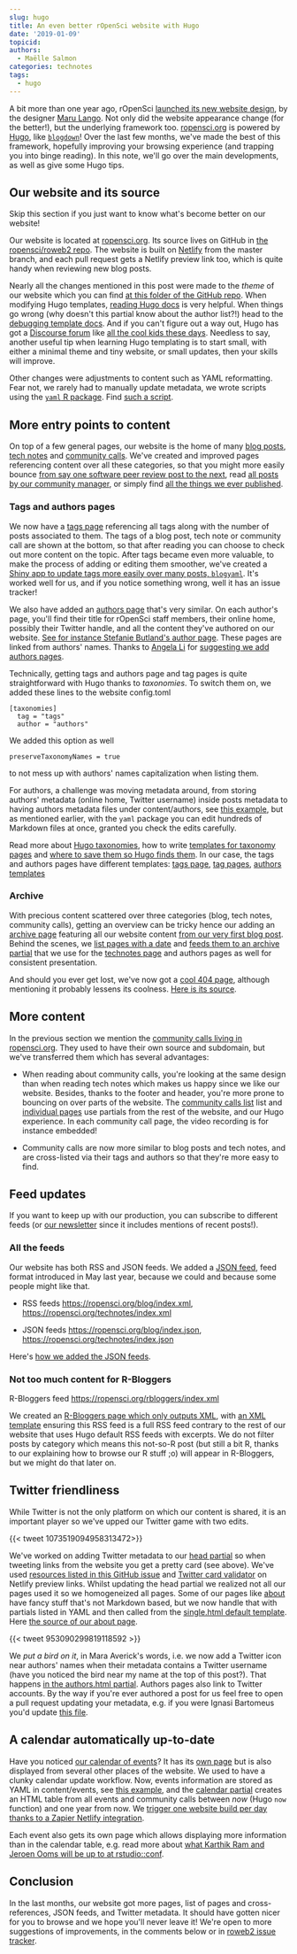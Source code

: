 ```yaml
---
slug: hugo
title: An even better rOpenSci website with Hugo
date: '2019-01-09'
topicid:
authors:
  - Maëlle Salmon
categories: technotes
tags:
  - hugo
---
```


A bit more than one year ago, rOpenSci [launched its new website design](https://twitter.com/rOpenSci/status/925036483383148545), by the designer [Maru Lango](https://www.marulango.com/). Not only did the website appearance change (for the better!), but the underlying framework too. [ropensci.org](https://ropensci.org) is powered by [Hugo](https://gohugo.io/), like [`blogdown`](https://CRAN.R-project.org/package=blogdown)! Over the last few months, we've made the best of this framework, hopefully improving your browsing experience (and trapping you into binge reading). In this note, we'll go over the main developments, as well as give some Hugo tips. 

## Our website and its source

Skip this section if you just want to know what's become better on our website!

Our website is located at [ropensci.org](https://ropensci.org). Its source lives on GitHub in [the ropensci/roweb2 repo](https://github.com/ropensci/roweb2/). The website is built on [Netlify](https://www.netlify.com/) from the master branch, and each pull request gets a Netlify preview link too, which is quite handy when reviewing new blog posts.

Nearly all the changes mentioned in this post were made to the _theme_ of our website which you can find [at this folder of the GitHub repo](https://github.com/ropensci/roweb2/tree/master/themes/ropensci/layouts). When modifying Hugo templates, [reading Hugo docs](https://gohugo.io/documentation/) is very helpful. When things go wrong (why doesn't this partial know about the author list?!) head to the [debugging template docs](https://gohugo.io/templates/template-debugging/). And if you can't figure out a way out, Hugo has got a [Discourse forum](https://discourse.gohugo.io/) like [all the cool kids these days](https://discuss.ropensci.org/). Needless to say, another useful tip when learning Hugo templating is to start small, with either a minimal theme and tiny website, or small updates, then your skills will improve.

Other changes were adjustments to content such as YAML reformatting. Fear not, we rarely had to manually update metadata, we wrote scripts using the [`yaml` R package](https://CRAN.R-project.org/package=yaml). Find [such a script](https://github.com/ropensci/roweb2/issues/197#issuecomment-394264824).

## More entry points to content

On top of a few general pages, our website is the home of many [blog posts](/blog), [tech notes](/technotes) and [community calls](/commcalls). We've created and improved pages referencing content over all these categories, so that you might more easily bounce [from say one software peer review post to the next](/tags/software-peer-review), read [all posts by our community manager](/authors/stefanie-butland), or simply find [all the things we ever published](/archive).

### Tags and authors pages

We now have a [tags page](/tags) referencing all tags along with the number of posts associated to them. The tags of a blog post, tech note or community call are shown at the bottom, so that after reading you can choose to check out more content on the topic. After tags became even more valuable, to make the process of adding or editing them smoother, we've created a [Shiny app to update tags more easily over many posts, `blogyaml`](https://github.com/ropenscilabs/blogyaml). It's worked well for us, and if you notice something wrong, well it has an issue tracker!

We also have added an [authors page](/authors) that's very similar. On each author's page, you'll find their title for rOpenSci staff members, their online home, possibly their Twitter handle, and all the content they've authored on our website. [See for instance Stefanie Butland's author page](authors/stefanie-butland). These pages are linked from authors' names. Thanks to [Angela Li](https://angela-li.github.io/) for [suggesting we add authors pages](https://github.com/ropensci/roweb2/issues/365).

Technically, getting tags and authors page and tag pages is quite straightforward with Hugo thanks to _taxonomies_. To switch them on, we added these lines to the website config.toml

```
[taxonomies]
  tag = "tags"
  author = "authors"
```

We added this option as well

```
preserveTaxonomyNames = true
```

to not mess up with authors' names capitalization when listing them.

For authors, a challenge was moving metadata around, from storing authors' metadata (online home, Twitter username) inside posts metadata to having authors metadata files under content/authors, see [this example](https://github.com/ropensci/roweb2/blob/master/content/authors/ignasi-bartomeus/_index.md), but as mentioned earlier, with the `yaml` package you can edit hundreds of Markdown files at once, granted you check the edits carefully.

Read more about [Hugo taxonomies](https://gohugo.io/content-management/taxonomies/), how to write [templates for taxonomy pages](https://gohugo.io/templates/taxonomy-templates/) and [where to save them so Hugo finds them](https://gohugo.io/templates/lookup-order/#examples-layout-lookup-for-taxonomy-list-pages). In our case, the tags and authors pages have different templates: [tags page](https://github.com/ropensci/roweb2/blob/master/themes/ropensci/layouts/_default/terms.html), [tag pages](https://github.com/ropensci/roweb2/blob/master/themes/ropensci/layouts/taxonomy/tag.html), [authors templates](https://github.com/ropensci/roweb2/tree/master/themes/ropensci/layouts/authors)

### Archive

With precious content scattered over three categories (blog, tech notes, community calls), getting an overview can be tricky hence our adding an [archive page](/archive) featuring all our website content [from our very first blog post](https://ropensci.org/blog/2012/11/26/is-invasive/). Behind the scenes, we [list pages with a date](https://github.com/ropensci/roweb2/blob/master/themes/ropensci/layouts/_default/single.html#L29) and [feeds them to an archive partial](https://github.com/ropensci/roweb2/blob/master/themes/ropensci/layouts/partials/archive.html) that we use for the [technotes page](/technotes) and authors pages as well for consistent presentation.

And should you ever get lost, we've now got a [cool 404 page](/404), although mentioning it probably lessens its coolness. [Here is its source](https://github.com/ropensci/roweb2/blob/master/themes/ropensci/layouts/404.html).

## More content

In the previous section we mention the [community calls living in ropensci.org](/commcalls). They used to have their own source and subdomain, but we've transferred them which has several advantages:

* When reading about community calls, you're looking at the same design than when reading tech notes which makes us happy since we like our website. Besides, thanks to the footer and header, you're more prone to bouncing on over parts of the website. The [community calls list](/commcalls) list and [individual pages](https://ropensci.org/commcalls/2018-12-18/) use partials from the rest of the website, and our Hugo experience. In each community call page, the video recording is for instance embedded!

* Community calls are now more similar to blog posts and tech notes, and are cross-listed via their tags and authors so that they're more easy to find.

## Feed updates

If you want to keep up with our production, you can subscribe to different feeds (or [our newsletter](https://news.ropensci.org/) since it includes mentions of recent posts!).

### All the feeds

Our website has both RSS and JSON feeds. We added a [JSON feed](https://jsonfeed.org/), feed format introduced in May last year, because we could and because some people might like that. 

* RSS feeds https://ropensci.org/blog/index.xml, https://ropensci.org/technotes/index.xml

* JSON feeds https://ropensci.org/blog/index.json, https://ropensci.org/technotes/index.json

Here's [how we added the JSON feeds](https://github.com/ropensci/roweb2/pull/315).

### Not too much content for R-Bloggers

R-Bloggers feed https://ropensci.org/rbloggers/index.xml

We created an [R-Bloggers page which only outputs XML](https://github.com/ropensci/roweb2/blob/master/content/rbloggers/_index.md), with [an XML template](https://github.com/ropensci/roweb2/blob/master/themes/ropensci/layouts/rbloggers/rss.xml) ensuring this RSS feed is a full RSS feed contrary to the rest of our website that uses Hugo default RSS feeds with excerpts. We do not filter posts by category which means this not-so-R post (but still a bit R, thanks to our explaining how to browse our R stuff ;o) will appear in R-Bloggers, but we might do that later on.

## Twitter friendliness

While Twitter is not the only platform on which our content is shared, it is an important player so we've upped our Twitter game with two edits.

{{< tweet 1073519094958313472>}}

We've worked on adding Twitter metadata to our [head partial](https://github.com/ropensci/roweb2/blob/master/themes/ropensci/layouts/partials/head.html) so when tweeting links from the website you get a pretty card (see above). We've used [resources listed in this GitHub issue](https://github.com/ropensci/roweb2/issues/290#issue-367542204) and [Twitter card validator](https://cards-dev.twitter.com/validator) on Netlify preview links. Whilst updating the head partial we realized not all our pages used it so we homogeneized all pages. Some of our pages like [about](/about) have fancy stuff that's not Markdown based, but we now handle that with partials listed in YAML and then called from the [single.html default template](https://github.com/ropensci/roweb2/blob/master/themes/ropensci/layouts/_default/single.html). Here [the source of our about page](https://github.com/ropensci/roweb2/blob/master/content/about.md).

{{< tweet 953090299819118592 >}}

We _put a bird on it_, in Mara Averick's words, i.e. we now add a Twitter icon near authors' names when their metadata contains a Twitter username (have you noticed the bird near my name at the top of this post?). That happens [in the authors.html partial](https://github.com/ropensci/roweb2/blob/master/themes/ropensci/layouts/partials/authors.html). Authors pages also link to Twitter accounts. By the way if you're ever authored a post for us feel free to open a pull request updating your metadata, e.g. if you were Ignasi Bartomeus you'd update [this file](https://github.com/ropensci/roweb2/blob/master/content/authors/ignasi-bartomeus/_index.md).

## A calendar automatically up-to-date

Have you noticed [our calendar of events](/events)? It has its [own page](/events) but is also displayed from several other places of the website. We used to have a clunky calendar update workflow. Now, events information are stored as YAML in content/events, see [this example](https://github.com/ropensci/roweb2/blob/master/content/events/2019-01-15-rstudioconf.md), and the [calendar partial](https://github.com/ropensci/roweb2/blob/master/themes/ropensci/layouts/partials/calendar.html) creates an HTML table from all events and community calls between _now_ (Hugo `now` function) and one year from now. We [trigger one website build per day thanks to a Zapier Netlify integration](https://zapier.com/apps/netlify/integrations). 

Each event also gets its own page which allows displaying more information than in the calendar table, e.g. read more about [what Karthik Ram and Jeroen Ooms will be up to at rstudio::conf](https://ropensci.org/events/2019-01-15-rstudioconf/).

## Conclusion

In the last months, our website got more pages, list of pages and cross-references, JSON feeds, and Twitter metadata. It should have gotten nicer for you to browse and we hope you'll never leave it! We're open to more suggestions of improvements, in the comments below or in [roweb2 issue tracker](https://github.com/ropensci/roweb2/).
